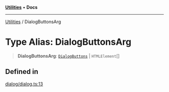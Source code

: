 [**Utilities**](../README.md) • **Docs**

***

[Utilities](../README.md) / DialogButtonsArg

# Type Alias: DialogButtonsArg

> **DialogButtonsArg**: [`DialogButtons`](../enumerations/DialogButtons.md) \| `HTMLElement`[]

## Defined in

[dialog/dialog.ts:13](https://github.com/noobiept/utilities/blob/18352a8077ed8c48acd60199e66f10ece023322d/source/dialog/dialog.ts#L13)

